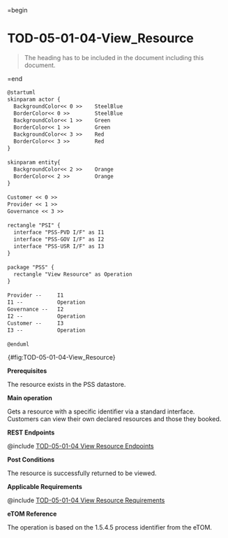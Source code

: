 =begin

# TOD-05-01-04-View_Resource

> The heading has to be included in the document including this document.

=end

```plantuml
@startuml
skinparam actor {
  BackgroundColor<< 0 >> 	SteelBlue
  BorderColor<< 0 >> 		SteelBlue
  BackgroundColor<< 1 >> 	Green
  BorderColor<< 1 >> 		Green
  BackgroundColor<< 3 >> 	Red
  BorderColor<< 3 >> 		Red
}

skinparam entity{
  BackgroundColor<< 2 >> 	Orange
  BorderColor<< 2 >> 		Orange
}

Customer << 0 >>
Provider << 1 >>
Governance << 3 >> 

rectangle "PSI" {
  interface "PSS-PVD I/F" as I1
  interface "PSS-GOV I/F" as I2
  interface "PSS-USR I/F" as I3
}

package "PSS" {
  rectangle "View Resource" as Operation
}

Provider --	    I1
I1 --           Operation
Governance --   I2
I2 --           Operation
Customer --     I3
I3 --           Operation

@enduml

```

![TOD-05-01-04: View Resource](../../common/pixel.png){#fig:TOD-05-01-04-View_Resource}

**Prerequisites**

The resource exists in the PSS datastore.

**Main operation**

Gets a resource with a specific identifier via a standard interface.
Customers can view their own declared resources and those they booked.

**REST Endpoints**

@include [TOD-05-01-04 View Resource Endpoints](endpoints/TOD-05-01-04-View_Resource-endpoints.md)

**Post Conditions**

The resource is successfully returned to be viewed.

**Applicable Requirements**

@include [TOD-05-01-04 View Resource Requirements](requirements/TOD-05-01-04-View_Resource-requirements.md)

**eTOM Reference**

The operation is based on the 1.5.4.5 process identifier from the eTOM.
